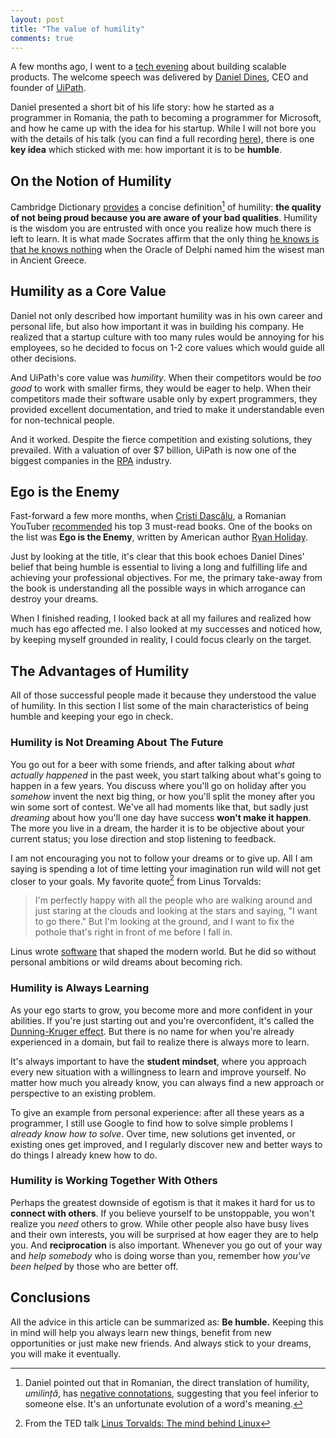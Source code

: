 ```yaml
---
layout: post
title: "The value of humility"
comments: true
---
```


A few months ago, I went to a [tech evening](https://myconnector.ro/details/uipath-tech-evenings-challenges-of-building-scalable-products/159) about building scalable products. The welcome speech was delivered by [Daniel Dines](https://www.linkedin.com/in/danieldines/), CEO and founder of [UiPath](https://www.uipath.com/).

Daniel presented a short bit of his life story: how he started as a programmer in Romania, the path to becoming a programmer for Microsoft, and how he came up with the idea for his startup. While I will not bore you with the details of his talk (you can find a full recording [here](https://soundcloud.com/user-183251561/daniel-dines-uipath-tech-evenings-bucharest-11072019)), there is one **key idea** which sticked with me: how important it is to be **humble**.

<!-- more -->

## On the Notion of Humility

Cambridge Dictionary [provides](https://dictionary.cambridge.org/dictionary/english/humility) a concise definition[^1] of humility: **the quality of not being proud because you are aware of your bad qualities**. Humility is the wisdom you are entrusted with once you realize how much there is left to learn. It is what made Socrates affirm that the only thing [he knows is that he knows nothing](https://en.wikipedia.org/wiki/I_know_that_I_know_nothing) when the Oracle of Delphi named him the wisest man in Ancient Greece.

[^1]: Daniel pointed out that in Romanian, the direct translation of humility, *umilință*, has [negative connotations]([https://dexonline.ro/definitie/umilin%C8%9B%C4%83](https://dexonline.ro/definitie/umilință)), suggesting that you feel inferior to someone else. It's an unfortunate evolution of a word's meaning.

## Humility as a Core Value

Daniel not only described how important humility was in his own career and personal life, but also how important it was in building his company. He realized that a startup culture with too many rules would be annoying for his employees, so he decided to focus on 1-2 core values which would guide all other decisions.

And UiPath's core value was *humility*. When their competitors would be *too good* to work with smaller firms, they would be eager to help. When their competitors made their software usable only by expert programmers, they provided excellent documentation, and tried to make it understandable even for non-technical people.

And it worked. Despite the fierce competition and existing solutions, they prevailed. With a valuation of over $7 billion, UiPath is now one of the biggest companies in the [RPA](https://en.wikipedia.org/wiki/Robotic_process_automation) industry.

## Ego is the Enemy

Fast-forward a few more months, when [Cristi Dascălu](https://www.youtube.com/channel/UCTP1PGV-piW-tsUYXlHmvGw), a Romanian YouTuber [recommended](https://www.youtube.com/watch?v=tljsFKsrpOA) his top 3 must-read books. One of the books on the list was **Ego is the Enemy**, written by American author [Ryan Holiday](https://ryanholiday.net/).

Just by looking at the title, it's clear that this book echoes Daniel Dines' belief that being humble is essential to living a long and fulfilling life and achieving your professional objectives. For me, the primary take-away from the book is understanding all the possible ways in which arrogance can destroy your dreams.

When I finished reading, I looked back at all my failures and realized how much has ego affected me. I also looked at my successes and noticed how, by keeping myself grounded in reality, I could focus clearly on the target.

## The Advantages of Humility

All of those successful people made it because they understood the value of humility. In this section I list some of the main characteristics of being humble and keeping your ego in check.

### Humility is Not Dreaming About The Future

You go out for a beer with some friends, and after talking about *what actually happened* in the past week, you start talking about what's going to happen in a few years. You discuss where you'll go on holiday after you *somehow* invent the next big thing, or how you'll split the money after you win some sort of contest. We've all had moments like that, but sadly just *dreaming* about how you'll one day have success **won't make it happen**. The more you live in a dream, the harder it is to be objective about your current status; you lose direction and stop listening to feedback.

I am not encouraging you not to follow your dreams or to give up. All I am saying is spending a lot of time letting your imagination run wild will not get closer to your goals. My favorite quote[^2] from Linus Torvalds:

> I'm perfectly happy with all the people who are walking around and just staring at the clouds and looking at the stars and saying, "I want to go there." But I'm looking at the ground, and I want to fix the pothole that's right in front of me before I fall in.

Linus wrote [software](https://www.kernel.org/) that shaped the modern world. But he did so without personal ambitions or wild dreams about becoming rich.

[^2]: From the TED talk [Linus Torvalds: The mind behind Linux](https://www.ted.com/talks/linus_torvalds_the_mind_behind_linux)

### Humility is Always Learning

As your ego starts to grow, you become more and more confident in your abilities. If you're just starting out and you're overconfident, it's called the [Dunning-Kruger effect]([https://en.wikipedia.org/wiki/Dunning%E2%80%93Kruger_effect](https://en.wikipedia.org/wiki/Dunning–Kruger_effect)). But there is no name for when you're already experienced in a domain, but fail to realize there is always more to learn.

It's always important to have the **student mindset**, where you approach every new situation with a willingness to learn and improve yourself. No matter how much you already know, you can always find a new approach or perspective to an existing problem.

To give an example from personal experience: after all these years as a programmer, I still use Google to find how to solve simple problems I *already know how to solve*. Over time, new solutions get invented, or existing ones get improved, and I regularly discover new and better ways to do things I already knew how to do.

### Humility is Working Together With Others

Perhaps the greatest downside of egotism is that it makes it hard for us to **connect with others**. If you believe yourself to be unstoppable, you won't realize you *need* others to grow. While other people also have busy lives and their own interests, you will be surprised at how eager they are to help you. And **reciprocation** is also important. Whenever you go out of your way and *help somebody* who is doing worse than you, remember how *you've been helped* by those who are better off.

## Conclusions

All the advice in this article can be summarized as: **Be humble.** Keeping this in mind will help you always learn new things, benefit from new opportunities or just make new friends. And always stick to your dreams, you will make it eventually.
